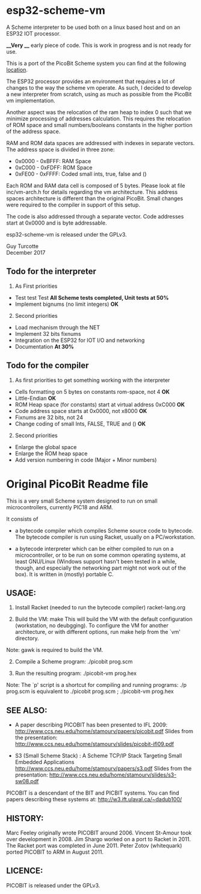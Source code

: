 # esp32-scheme-vm

A Scheme interpreter to be used both on a linux based host and on an ESP32 IOT processor.

**__Very __** early piece of code. This is work in progress and is not ready for use.

This is a port of the PicoBit Scheme system you can find at the following
[location](https://github.com/stamourv/picobit).

The ESP32 processor provides an environment that requires a lot of changes to
the way the scheme vm operate. As such, I decided to develop a new interpreter
from scratch, using as much as possible from the PicoBit vm implementation.

Another aspect was the relocation of the ram heap to index 0 such that we
minimize processing of addresses calculation. This requires the relocation of
ROM space and small numbers/booleans constants in the higher portion of the
address space.

RAM and ROM data spaces are addressed with indexes in separate vectors. The
address space is divided in three zone:

  * 0x0000 - 0xBFFF: RAM Space
  * 0xC000 - 0xFDFF: ROM Space
  * 0xFE00 - 0xFFFF: Coded small ints, true, false and ()

Each ROM and RAM data cell is composed of 5 bytes. Please look at file
inc/vm-arch.h for details regarding the vm architecture. This address spaces
architecture is different than the original PicoBit. Small changes were
required to the compiler in support of this setup.

The code is also addressed through a separate vector. Code addresses start at
0x0000 and is byte addressable.

esp32-scheme-vm is released under the GPLv3.

Guy Turcotte  
December 2017

## Todo for the interpreter

1. As First priorities

  * Test test Test **All Scheme tests completed, Unit tests at 50%**
  * Implement bignums (no limit integers) **OK**

2. Second priorities

  * Load mechanism through the NET
  * Implement 32 bits fixnums
  * Integration on the ESP32 for IOT I/O and networking
  * Documentation **At 30%**

## Todo for the compiler

1. As first priorities to get something working with the interpreter

  * Cells formatting on 5 bytes on constants rom-space, not 4 **OK**
  * Little-Endian **OK**
  * ROM Heap space (for constants) start at virtual address 0xC000 **OK**
  * Code address space starts at 0x0000, not x8000 **OK**
  * Fixnums are 32 bits, not 24
  * Change coding of small Ints, FALSE, TRUE and () **OK**

2. Second priorities

  * Enlarge the global space
  * Enlarge the ROM heap space
  * Add version numbering in code (Major + Minor numbers)

# Original PicoBit Readme file

This is a very small Scheme system designed to run on small
microcontrollers, currently PIC18 and ARM.

It consists of

* a bytecode compiler which compiles Scheme source code to bytecode.
  The bytecode compiler is run using Racket, usually on a
  PC/workstation.

* a bytecode interpreter which can be either compiled to run on a
  microcontroller, or to be run on some common operating systems, at
  least GNU/Linux (Windows support hasn't been tested in a while,
  though, and especially the networking part might not work out of the
  box). It is written in (mostly) portable C.


## USAGE:

1. Install Racket (needed to run the bytecode compiler)
     racket-lang.org

2. Build the VM:
     make
 This will build the VM with the default configuration (workstation,
 no deubgging). To configure the VM for another architecture, or with
 different options, run
     make help
 from the `vm' directory.

Note: gawk is required to build the VM.

2. Compile a Scheme program:
     ./picobit prog.scm

3. Run the resulting program:
     ./picobit-vm prog.hex

Note: The `p' script is a shortcut for compiling and running programs:
     ./p prog.scm
 is equivalent to
     ./picobit prog.scm ; ./picobit-vm prog.hex


## SEE ALSO:

  * A paper describing PICOBIT has been presented to IFL 2009:
    http://www.ccs.neu.edu/home/stamourv/papers/picobit.pdf
    Slides from the presentation:
    http://www.ccs.neu.edu/home/stamourv/slides/picobit-ifl09.pdf

  * S3 (Small Scheme Stack) : A Scheme TCP/IP Stack Targeting Small
    Embedded Applications
    http://www.ccs.neu.edu/home/stamourv/papers/s3.pdf
    Slides from the presentation:
    http://www.ccs.neu.edu/home/stamourv/slides/s3-sw08.pdf

 PICOBIT is a descendant of the BIT and PICBIT systems. You can find
 papers describing these systems at:
    http://w3.ift.ulaval.ca/~dadub100/


## HISTORY:

 Marc Feeley originally wrote PICOBIT around 2006.
 Vincent St-Amour took over development in 2008.
 Jim Shargo worked on a port to Racket in 2011.
 The Racket port was completed in June 2011.
 Peter Zotov (whitequark) ported PICOBIT to ARM in August 2011.

## LICENCE:

 PICOBIT is released under the GPLv3.
